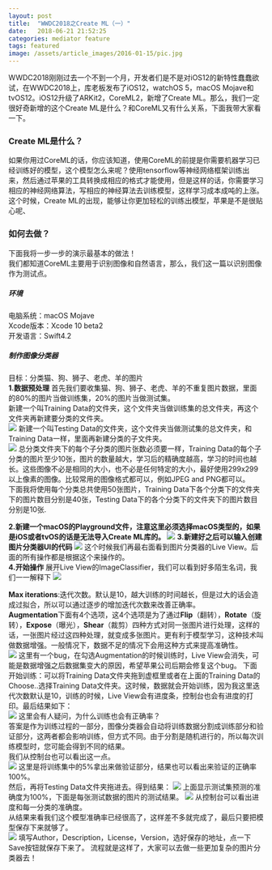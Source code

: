 ```yaml
---
layout: post
title:  "WWDC2018之Create ML（一）"
date:   2018-06-21 21:52:25
categories: mediator feature
tags: featured
image: /assets/article_images/2016-01-15/pic.jpg
---
```

WWDC2018刚刚过去一个不到一个月，开发者们是不是对iOS12的新特性蠢蠢欲试，在WWDC2018上，库老板发布了iOS12，watchOS 5，macOS Mojave和tvOS12。iOS12升级了ARKit2，CoreML2，新增了Create ML。那么，我们一定很好奇新增的这个Create ML是什么？和CoreML又有什么关系，下面我带大家看一下。
### **Create ML是什么？**
如果你用过CoreML的话，你应该知道，使用CoreML的前提是你需要机器学习已经训练好的模型，这个模型怎么来呢？使用tensorflow等神经网络框架训练出来，然后通过苹果的工具转换成相应的格式才能使用，但是这样的话，你需要学习相应的神经网络算法，写相应的神经算法去训练模型，这样学习成本成吨的上涨。这个时候，Create ML的出现，能够让你更加轻松的训练出模型，苹果是不是很贴心呢、
### **如何去做？**
下面我将一步一步的演示最基本的做法！  
我们都知道CoreML主要用于识别图像和自然语言，那么，我们这一篇以识别图像作为测试点。  
##### **环境**
电脑系统：macOS Mojave  
Xcode版本：Xcode 10 beta2  
开发语言：Swift4.2   
##### **制作图像分类器**
目标：分类猫、狗、狮子、老虎、羊的图片  
**1.数据预处理**
首先我们要收集猫、狗、狮子、老虎、羊的不重复图片数据，里面的80%的图片当做训练集，20%的图片当做测试集。  
新建一个叫Training Data的文件夹，这个文件夹当做训练集的总文件夹，再这个文件夹再新建要分类的文件夹。  
![](/assets/article_images/2018-06-21/pic13.png)
新建一个叫Testing Data的文件夹，这个文件夹当做测试集的总文件夹，和Training Data一样，里面再新建分类的子文件夹。  
![](/assets/article_images/2018-06-21/pic14.png)
总分类文件夹下的每个子分类的图片张数必须要一样，Training Data的每个子分类的图片至少10张，图片的数量越大，学习后的精确度越高，学习的时间也越长。这些图像不必是相同的大小，也不必是任何特定的大小，最好使用299x299以上像素的图像。比较常用的图像格式都可以，例如JPEG and PNG都可以。  
下面我将使用每个分类总共使用50张图片，Training Data下各个分类下的文件夹下的图片数目分别是40张，Testing Data下的各个分类下的文件夹下的图片数目分别是10张.

**2.新建一个macOS的Playground文件，注意这里必须选择macOS类型的，如果是iOS或者tvOS的话是无法导入Create ML库的。**
![](/assets/article_images/2018-06-21/pic1.png)
**3.新建好之后可以输入创建图片分类器UI的代码**
![](/assets/article_images/2018-06-21/pic2.png)
这个时候我们再最右面看到图片分类器的Live View。后面的所有操作都是根据这个来操作的。  
**4.开始操作**
展开Live View的ImageClassifier，我们可以看到好多陌生名词，我们一一解释下
![](/assets/article_images/2018-06-21/pic5.png)

**Max iterations**:迭代次数。默认是10，越大训练的时间越长，但是过大的话会造成过拟合，所以可以通过逐步的增加迭代次数来改善正确率。   
**Augmentation**下面有4个选项，这4个选项是为了通过**Flip**（翻转），**Rotate**（旋转），**Expose**（曝光），**Shear**（裁剪）四种方式对同一张图片进行处理，这样的话，一张图片经过这四种处理，就变成多张图片。更有利于模型学习，这种技术叫做数据增强。一般情况下，数据不足的情况下会用这种方式来提高准确性。  
![](/assets/article_images/2018-06-21/pic6.png)
这里有一个bug，在勾选Augmentation的时候训练时，Live View会消失，可能是数据增强之后数据集变大的原因，希望苹果公司后期会修复这个bug。
下面开始训练：可以将Training Data文件夹拖到虚框里或者在上面的Training Data的Choose..选择Training Data文件夹。这时候，数据就会开始训练，因为我这里迭代次数默认是10，训练的时候，Live View会有进度条，控制台也会有进度的打印。最后结果如下：  
![](/assets/article_images/2018-06-21/pic7.png)
这里会有人疑问，为什么训练也会有正确率？  
答案是作为训练过程的一部分，图像分类器会自动将训练数据分割成训练部分和验证部分，这两者都会影响训练，但方式不同。由于分割是随机进行的，所以每次训练模型时，您可能会得到不同的结果。  
我们从控制台也可以看出这一点。  
![](/assets/article_images/2018-06-21/pic10.png)
这里是将训练集中的5%拿出来做验证部分，结果也可以看出来验证的正确率100%。  
然后，再将Testing Data文件夹拖进去。得到结果：
![](/assets/article_images/2018-06-21/pic8.png)
上面显示测试集预测的准确度为100%，下面是每张测试数据的图片的测试结果。
![](/assets/article_images/2018-06-21/pic11.png)
从控制台可以看出进度和每一分类的准确度。  
从结果来看我们这个模型准确率已经很高了，这样差不多就完成了，最后只要把模型保存下来就够了。  
![](/assets/article_images/2018-06-21/pic9.png)
填写Author，Description，License，Version，选好保存的地址，点一下Save按钮就保存下来了。
流程就是这样了，大家可以去做一些更加复杂的图片分类器去！






